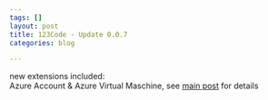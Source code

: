 ```yaml
---
tags: []
layout: post
title: 123Code - Update 0.0.7
categories: blog

---
```

new extensions included:  
Azure Account & Azure Virtual Maschine, see [main post](http://the.cognitiveservices.ninja/admin/#/pages/_posts-2021-05-30-test-markdown/) for details